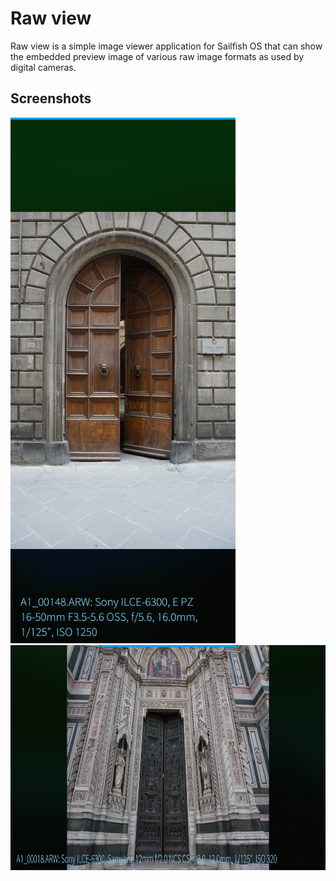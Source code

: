 # Raw view

Raw view is a simple image viewer application for Sailfish OS that can show the embedded preview image of various raw image formats as used by digital cameras.


## Screenshots

<img src="https://raw.githubusercontent.com/rabauke/harbour-raw-view/master/screenshots/screenshot_01.png" width="360">

<img src="https://raw.githubusercontent.com/rabauke/harbour-raw-view/master/screenshots/screenshot_02.png" height="360">
